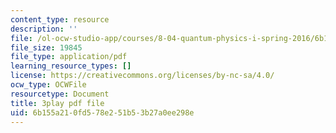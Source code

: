 ```yaml
---
content_type: resource
description: ''
file: /ol-ocw-studio-app/courses/8-04-quantum-physics-i-spring-2016/6b155a210fd578e251b53b27a0ee298e_37-GdFJGSXs.pdf
file_size: 19845
file_type: application/pdf
learning_resource_types: []
license: https://creativecommons.org/licenses/by-nc-sa/4.0/
ocw_type: OCWFile
resourcetype: Document
title: 3play pdf file
uid: 6b155a21-0fd5-78e2-51b5-3b27a0ee298e
---
```

